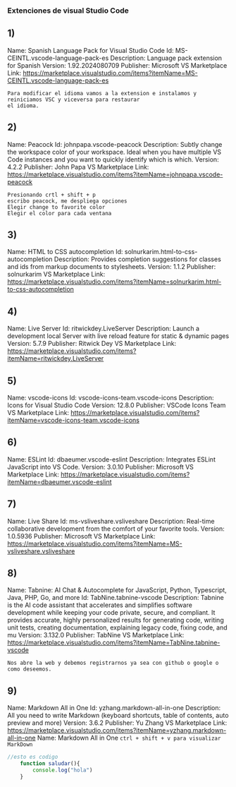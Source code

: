 ### Extenciones de visual Studio Code

## **1)**
Name: Spanish Language Pack for Visual Studio Code
Id: MS-CEINTL.vscode-language-pack-es
Description: Language pack extension for Spanish
Version: 1.92.2024080709
Publisher: Microsoft
VS Marketplace Link: https://marketplace.visualstudio.com/items?itemName=MS-CEINTL.vscode-language-pack-es

```
Para modificar el idioma vamos a la extension e instalamos y reiniciamos VSC y viceversa para restaurar
el idioma.
```


## **2)**
Name: Peacock
Id: johnpapa.vscode-peacock
Description: Subtly change the workspace color of your workspace. Ideal when you have multiple VS Code instances and you want to quickly identify which is which.
Version: 4.2.2
Publisher: John Papa
VS Marketplace Link: https://marketplace.visualstudio.com/items?itemName=johnpapa.vscode-peacock

```
Presionando crtl + shift + p
escribo peacock, me despliega opciones 
Elegir change to favorite color
Elegir el color para cada ventana

```

## **3)**
Name: HTML to CSS autocompletion
Id: solnurkarim.html-to-css-autocompletion
Description: Provides completion suggestions for classes and ids from markup documents to stylesheets.
Version: 1.1.2
Publisher: solnurkarim
VS Marketplace Link: https://marketplace.visualstudio.com/items?itemName=solnurkarim.html-to-css-autocompletion

## **4)**
Name: Live Server
Id: ritwickdey.LiveServer
Description: Launch a development local Server with live reload feature for static & dynamic pages
Version: 5.7.9
Publisher: Ritwick Dey
VS Marketplace Link: https://marketplace.visualstudio.com/items?itemName=ritwickdey.LiveServer

## **5)**
Name: vscode-icons
Id: vscode-icons-team.vscode-icons
Description: Icons for Visual Studio Code
Version: 12.8.0
Publisher: VSCode Icons Team
VS Marketplace Link: https://marketplace.visualstudio.com/items?itemName=vscode-icons-team.vscode-icons

## **6)**
Name: ESLint
Id: dbaeumer.vscode-eslint
Description: Integrates ESLint JavaScript into VS Code.
Version: 3.0.10
Publisher: Microsoft
VS Marketplace Link: https://marketplace.visualstudio.com/items?itemName=dbaeumer.vscode-eslint

## **7)**
Name: Live Share
Id: ms-vsliveshare.vsliveshare
Description: Real-time collaborative development from the comfort of your favorite tools.
Version: 1.0.5936
Publisher: Microsoft
VS Marketplace Link: https://marketplace.visualstudio.com/items?itemName=MS-vsliveshare.vsliveshare

## **8)**
Name: Tabnine: AI Chat & Autocomplete for JavaScript, Python, Typescript, Java, PHP, Go, and more
Id: TabNine.tabnine-vscode
Description: Tabnine is the AI code assistant that accelerates and simplifies software development while keeping your code private, secure, and compliant. It provides accurate, highly personalized results for generating code, writing unit tests, creating documentation, explaining legacy code, fixing code, and mu
Version: 3.132.0
Publisher: TabNine
VS Marketplace Link: https://marketplace.visualstudio.com/items?itemName=TabNine.tabnine-vscode

```
Nos abre la web y debemos registrarnos ya sea con github o google o como deseemos.
```

## **9)**
Name: Markdown All in One
Id: yzhang.markdown-all-in-one
Description: All you need to write Markdown (keyboard shortcuts, table of contents, auto preview and more)
Version: 3.6.2
Publisher: Yu Zhang
VS Marketplace Link: https://marketplace.visualstudio.com/items?itemName=yzhang.markdown-all-in-one
Name: Markdown All in One
``
ctrl + shift + v
para visualizar MarkDown
``

```js
//esto es codigo
    function saludar(){
        console.log("hola")
    }
```




